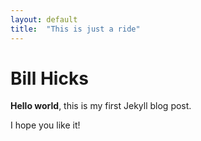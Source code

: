 ```yaml
---
layout: default
title:  "This is just a ride"
---
```


# Bill Hicks

**Hello world**, this is my first Jekyll blog post.

I hope you like it!